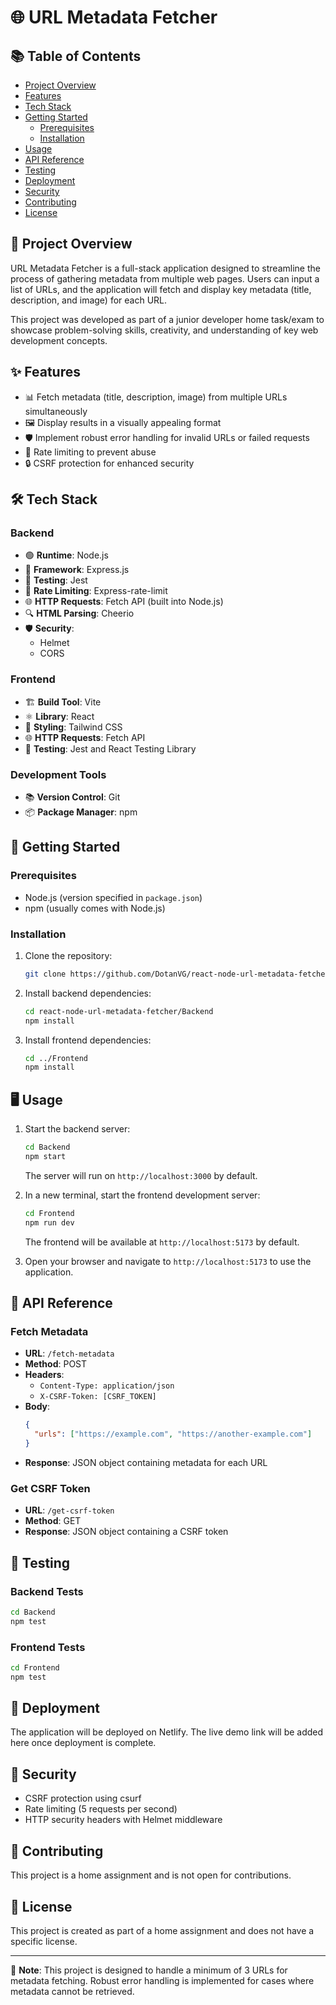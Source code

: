 # 🌐 URL Metadata Fetcher

## 📚 Table of Contents
- [Project Overview](#-project-overview)
- [Features](#-features)
- [Tech Stack](#-tech-stack)
- [Getting Started](#-getting-started)
  - [Prerequisites](#prerequisites)
  - [Installation](#installation)
- [Usage](#-usage)
- [API Reference](#-api-reference)
- [Testing](#-testing)
- [Deployment](#-deployment)
- [Security](#-security)
- [Contributing](#-contributing)
- [License](#-license)

## 🚀 Project Overview

URL Metadata Fetcher is a full-stack application designed to streamline the process of gathering metadata from multiple web pages. Users can input a list of URLs, and the application will fetch and display key metadata (title, description, and image) for each URL.

This project was developed as part of a junior developer home task/exam to showcase problem-solving skills, creativity, and understanding of key web development concepts.

## ✨ Features

- 📊 Fetch metadata (title, description, image) from multiple URLs simultaneously
- 🖼️ Display results in a visually appealing format
- 🛡️ Implement robust error handling for invalid URLs or failed requests
- 🚦 Rate limiting to prevent abuse
- 🔒 CSRF protection for enhanced security

## 🛠️ Tech Stack

### Backend
- 🟢 **Runtime**: Node.js
- 🚂 **Framework**: Express.js
- 🧪 **Testing**: Jest
- 🚥 **Rate Limiting**: Express-rate-limit
- 🌐 **HTTP Requests**: Fetch API (built into Node.js)
- 🔍 **HTML Parsing**: Cheerio
- 🛡️ **Security**: 
  - Helmet
  - CORS

### Frontend
- 🏗️ **Build Tool**: Vite
- ⚛️ **Library**: React
- 💅 **Styling**: Tailwind CSS
- 🌐 **HTTP Requests**: Fetch API
- 🧪 **Testing**: Jest and React Testing Library

### Development Tools
- 📚 **Version Control**: Git
- 📦 **Package Manager**: npm

## 🏁 Getting Started

### Prerequisites

- Node.js (version specified in `package.json`)
- npm (usually comes with Node.js)

### Installation

1. Clone the repository:
   ```sh
   git clone https://github.com/DotanVG/react-node-url-metadata-fetcher.git
   ```

2. Install backend dependencies:
   ```sh
   cd react-node-url-metadata-fetcher/Backend
   npm install
   ```

3. Install frontend dependencies:
   ```sh
   cd ../Frontend
   npm install
   ```

## 🖥️ Usage

1. Start the backend server:
   ```sh
   cd Backend
   npm start
   ```
   The server will run on `http://localhost:3000` by default.

2. In a new terminal, start the frontend development server:
   ```sh
   cd Frontend
   npm run dev
   ```
   The frontend will be available at `http://localhost:5173` by default.

3. Open your browser and navigate to `http://localhost:5173` to use the application.

## 📡 API Reference

### Fetch Metadata
- **URL**: `/fetch-metadata`
- **Method**: POST
- **Headers**: 
  - `Content-Type: application/json`
  - `X-CSRF-Token: [CSRF_TOKEN]`
- **Body**:
  ```json
  {
    "urls": ["https://example.com", "https://another-example.com"]
  }
  ```
- **Response**: JSON object containing metadata for each URL

### Get CSRF Token
- **URL**: `/get-csrf-token`
- **Method**: GET
- **Response**: JSON object containing a CSRF token

## 🧪 Testing

### Backend Tests
```sh
cd Backend
npm test
```

### Frontend Tests
```sh
cd Frontend
npm test
```

## 🚀 Deployment

The application will be deployed on Netlify. The live demo link will be added here once deployment is complete.

## 🔐 Security

- CSRF protection using csurf
- Rate limiting (5 requests per second)
- HTTP security headers with Helmet middleware

## 🤝 Contributing

This project is a home assignment and is not open for contributions.

## 📄 License

This project is created as part of a home assignment and does not have a specific license.

---

📌 **Note**: This project is designed to handle a minimum of 3 URLs for metadata fetching. Robust error handling is implemented for cases where metadata cannot be retrieved.
